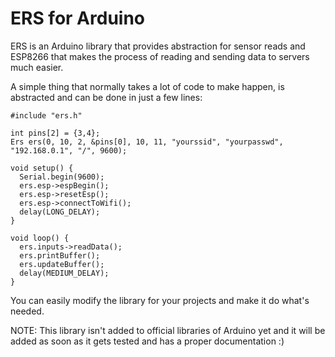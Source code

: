 # ERS for Arduino
ERS is an Arduino library that provides abstraction for sensor reads and ESP8266 that makes the process of reading and sending data to servers much easier.

A simple thing that normally takes a lot of code to make happen, is abstracted and can be done in just a few lines:

```
#include "ers.h"

int pins[2] = {3,4};
Ers ers(0, 10, 2, &pins[0], 10, 11, "yourssid", "yourpasswd", "192.168.0.1", "/", 9600);

void setup() {
  Serial.begin(9600);  
  ers.esp->espBegin();
  ers.esp->resetEsp();
  ers.esp->connectToWifi();
  delay(LONG_DELAY);
}

void loop() {
  ers.inputs->readData();
  ers.printBuffer();
  ers.updateBuffer();
  delay(MEDIUM_DELAY);
}
```

You can easily modify the library for your projects and make it do what's needed.

NOTE: This library isn't added to official libraries of Arduino yet and it will be added as soon as it gets tested and has a proper documentation :)